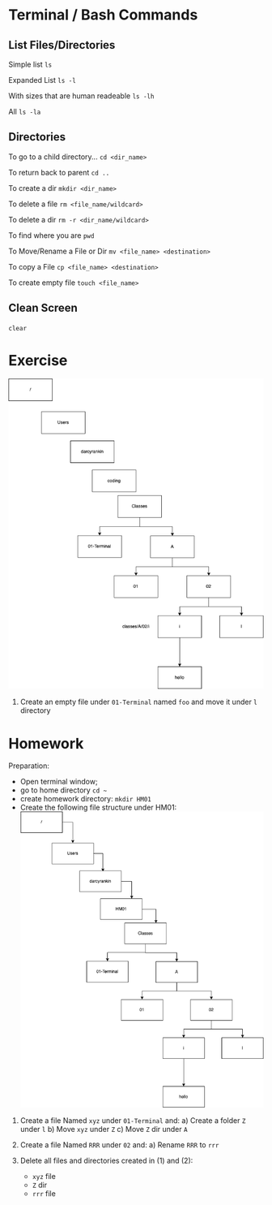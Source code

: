 # Terminal / Bash Commands

## List Files/Directories

Simple list
`ls`

Expanded List
`ls -l` 

With sizes that are human readeable
`ls -lh`

All
`ls -la`

## Directories

To go to a child directory...
``
cd <dir_name>
``

To return back to parent
``
cd ..
``

To create a dir
``
mkdir <dir_name>
``

To delete a file
``
rm <file_name/wildcard>
``

To delete a dir
``
rm -r <dir_name/wildcard>
``

To find where you are
``
pwd
``

To Move/Rename a File or Dir
``
mv <file_name> <destination>
``

To copy a File
``
cp <file_name> <destination>
``

To create empty file
``
touch <file_name>
``

## Clean Screen
`clear`

# Exercise 
![](img/dir.png)

1) Create an empty file under ``01-Terminal`` named `foo` and move it under `l` 
directory

# Homework
Preparation: 
- Open terminal window;
- go to home directory `cd ~`
- create homework directory: `mkdir HM01`
- Create the following file structure under HM01:
  ![](img/hm01.png)

1) Create a file Named `xyz` under `01-Terminal` and:
    a) Create a folder `Z` under `l`
    b) Move `xyz` under `Z`
    c) Move `Z` dir under `A`

2) Create a file Named `RRR` under `02` and:
   a) Rename `RRR` to `rrr`

3) Delete all files and directories created in (1) and (2):
   - `xyz` file
   - `Z` dir
   - `rrr` file